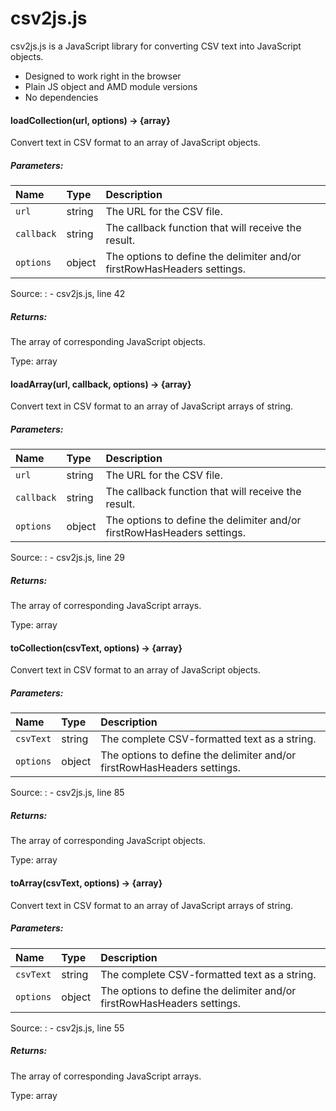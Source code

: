 csv2js.js
=========

csv2js.js is a JavaScript library for converting CSV text into JavaScript objects.

  - Designed to work right in the browser
  - Plain JS object and AMD module versions
  - No dependencies

#### loadCollection(url, options) → {array}

Convert text in CSV format to an array of JavaScript objects.

##### Parameters:

<table class="params"><thead><tr align="left"><th>Name</th><th>Type</th><th class="last">Description</th></tr></thead>
<tbody>
<tr><td class="name"><code>url</code></td><td class="type"><span class="param-type">string</span></td><td class="description last">The URL for the CSV file.</td></tr>
<tr><td class="name"><code>callback</code></td><td class="type"><span class="param-type">string</span></td><td class="description last">The callback function that will receive the result.</td></tr>
<tr><td class="name"><code>options</code></td><td class="type"><span class="param-type">object</span></td><td class="description last">The options to define the delimiter and/or firstRowHasHeaders settings.</td></tr></tbody></table>  

Source:
:   -   csv2js.js, line 42

##### Returns:

The array of corresponding JavaScript objects.

Type:   array



#### loadArray(url, callback, options) → {array}

Convert text in CSV format to an array of JavaScript arrays of string.

##### Parameters:

<table class="params"><thead><tr align="left"><th>Name</th><th>Type</th><th class="last">Description</th></tr></thead>
<tbody>
<tr><td class="name"><code>url</code></td><td class="type"><span class="param-type">string</span></td><td class="description last">The URL for the CSV file.</td></tr>
<tr><td class="name"><code>callback</code></td><td class="type"><span class="param-type">string</span></td><td class="description last">The callback function that will receive the result.</td></tr>
<tr><td class="name"><code>options</code></td><td class="type"><span class="param-type">object</span></td><td class="description last">The options to define the delimiter and/or firstRowHasHeaders settings.</td></tr></tbody></table>  

Source:
:   -   csv2js.js, line 29

##### Returns:

The array of corresponding JavaScript arrays.

Type:   array



#### toCollection(csvText, options) → {array}

Convert text in CSV format to an array of JavaScript objects.

##### Parameters:

<table class="params"><thead><tr align="left"><th>Name</th><th>Type</th><th class="last">Description</th></tr></thead>
<tbody><tr><td class="name"><code>csvText</code></td><td class="type"><span class="param-type">string</span></td><td class="description last">The complete CSV-formatted text as a string.</td></tr>
<tr><td class="name"><code>options</code></td><td class="type"><span class="param-type">object</span></td><td class="description last">The options to define the delimiter and/or firstRowHasHeaders settings.</td></tr></tbody></table>  

Source:
:   -   csv2js.js, line 85

##### Returns:

The array of corresponding JavaScript objects.

Type:   array



#### toArray(csvText, options) → {array}

Convert text in CSV format to an array of JavaScript arrays of string.

##### Parameters:

<table class="params"><thead><tr align="left"><th>Name</th><th>Type</th><th class="last">Description</th></tr></thead>
<tbody><tr><td class="name"><code>csvText</code></td><td class="type"><span class="param-type">string</span></td><td class="description last">The complete CSV-formatted text as a string.</td></tr>
<tr><td class="name"><code>options</code></td><td class="type"><span class="param-type">object</span></td><td class="description last">The options to define the delimiter and/or firstRowHasHeaders settings.</td></tr></tbody></table>  

Source:
:   -   csv2js.js, line 55

##### Returns:

The array of corresponding JavaScript arrays.

Type:   array
